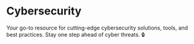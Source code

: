 # Cybersecurity
Your go-to resource for cutting-edge cybersecurity solutions, tools, and best practices. Stay one step ahead of cyber threats. 🔒
